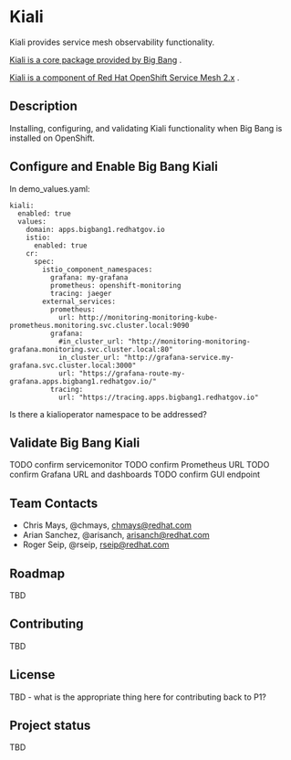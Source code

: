 # Kiali

Kiali provides service mesh observability functionality.

[Kiali is a core package provided by Big Bang](https://repo1.dso.mil/platform-one/big-bang/apps/core/kiali/) .

[Kiali is a component of Red Hat OpenShift Service Mesh 2.x](https://docs.openshift.com/container-platform/4.11/service_mesh/v2x/ossm-architecture.html#understanding-kiali) .

## Description

Installing, configuring, and validating Kiali functionality when Big Bang is installed on OpenShift.

## Configure and Enable Big Bang Kiali

In demo_values.yaml:

```
kiali:
  enabled: true
  values:
    domain: apps.bigbang1.redhatgov.io
    istio:
      enabled: true
    cr:
      spec:
        istio_component_namespaces:
          grafana: my-grafana
          prometheus: openshift-monitoring
          tracing: jaeger
        external_services:
          prometheus:
            url: http://monitoring-monitoring-kube-prometheus.monitoring.svc.cluster.local:9090
          grafana:
            #in_cluster_url: "http://monitoring-monitoring-grafana.monitoring.svc.cluster.local:80"
            in_cluster_url: "http://grafana-service.my-grafana.svc.cluster.local:3000"
            url: "https://grafana-route-my-grafana.apps.bigbang1.redhatgov.io/"
          tracing:
            url: "https://tracing.apps.bigbang1.redhatgov.io"
```

Is there a kialioperator namespace to be addressed?

## Validate Big Bang Kiali

TODO confirm servicemonitor
TODO confirm Prometheus URL
TODO confirm Grafana URL and dashboards
TODO confirm GUI endpoint

## Team Contacts

- Chris Mays, @chmays, chmays@redhat.com
- Arian Sanchez, @arisanch, arisanch@redhat.com
- Roger Seip, @rseip, rseip@redhat.com

## Roadmap

TBD

## Contributing

TBD

## License

TBD - what is the appropriate thing here for contributing back to P1?

## Project status

TBD

